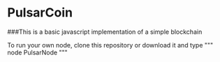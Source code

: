 # PulsarCoin

###This is a basic javascript implementation of a simple blockchain

To run your own node, clone this repository or download it and type
"""
node PulsarNode
"""


